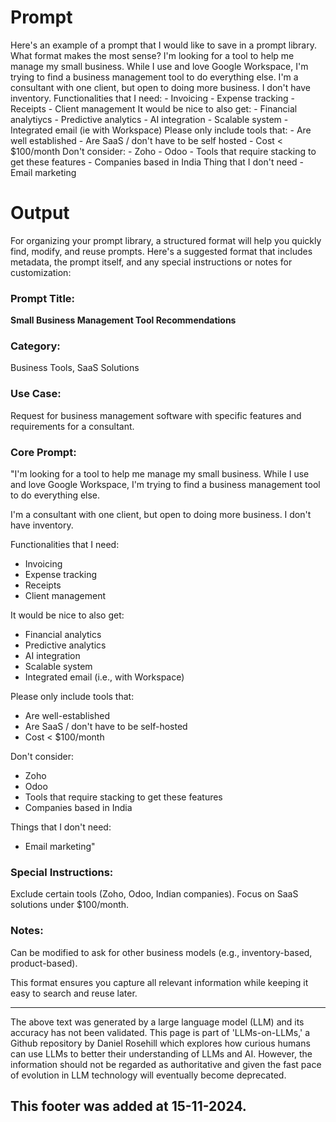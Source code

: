 # Prompt

Here's an example of a prompt that I would like to save in a prompt library. What format makes the most sense? I'm looking for a tool to help me manage my small business. While I use and love Google Workspace, I'm trying to find a business management tool to do everything else. I'm a consultant with one client, but open to doing more business. I don't have inventory. Functionalities that I need: - Invoicing - Expense tracking - Receipts - Client management It would be nice to also get: - Financial analytiycs - Predictive analytics - AI integration - Scalable system - Integrated email (ie with Workspace) Please only include tools that: - Are well established - Are SaaS / don't have to be self hosted - Cost \< $100/month Don't consider: - Zoho - Odoo - Tools that require stacking to get these features - Companies based in India Thing that I don't need - Email marketing

# Output

For organizing your prompt library, a structured format will help you quickly find, modify, and reuse prompts. Here's a suggested format that includes metadata, the prompt itself, and any special instructions or notes for customization:

### Prompt Title:

**Small Business Management Tool Recommendations**

### Category:

Business Tools, SaaS Solutions

### Use Case:

Request for business management software with specific features and requirements for a consultant.

### Core Prompt:

"I'm looking for a tool to help me manage my small business. While I use and love Google Workspace, I'm trying to find a business management tool to do everything else.

I'm a consultant with one client, but open to doing more business. I don't have inventory.

Functionalities that I need:

- Invoicing
- Expense tracking
- Receipts
- Client management

It would be nice to also get:

- Financial analytics
- Predictive analytics
- AI integration
- Scalable system
- Integrated email (i.e., with Workspace)

Please only include tools that:

- Are well-established
- Are SaaS / don't have to be self-hosted
- Cost \< $100/month

Don't consider:

- Zoho
- Odoo
- Tools that require stacking to get these features
- Companies based in India

Things that I don't need:

- Email marketing"

### Special Instructions:

Exclude certain tools (Zoho, Odoo, Indian companies). Focus on SaaS solutions under $100/month.

### Notes:

Can be modified to ask for other business models (e.g., inventory-based, product-based).

This format ensures you capture all relevant information while keeping it easy to search and reuse later.

---

The above text was generated by a large language model (LLM) and its accuracy has not been validated. This page is part of 'LLMs-on-LLMs,' a Github repository by Daniel Rosehill which explores how curious humans can use LLMs to better their understanding of LLMs and AI. However, the information should not be regarded as authoritative and given the fast pace of evolution in LLM technology will eventually become deprecated. 

This footer was added at 15-11-2024.
---